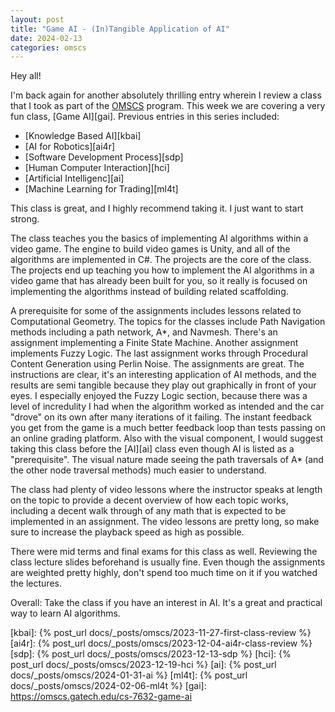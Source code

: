 ```yaml
---
layout: post
title: "Game AI - (In)Tangible Application of AI"
date: 2024-02-13
categories: omscs
---
```


Hey all!

I'm back again for another absolutely thrilling entry wherein I review a class that I took as part of the [OMSCS][omscs-info] program. This week we are covering a very fun class, [Game AI][gai]. Previous entries in this series included:
- [Knowledge Based AI][kbai]
- [AI for Robotics][ai4r]
- [Software Development Process][sdp]
- [Human Computer Interaction][hci]
- [Artificial Intelligenc][ai]
- [Machine Learning for Trading][ml4t]

This class is great, and I highly recommend taking it. I just want to start strong.

The class teaches you the basics of implementing AI algorithms within a video game. The engine to build video games is Unity, and all of the algorithms are implemented in C#. The projects are the core of the class. The projects end up teaching you how to implement the AI algorithms in a video game that has already been built for you, so it really is focused on implementing the algorithms instead of building related scaffolding.

A prerequisite for some of the assignments includes lessons related to Computational Geometry. The topics for the classes include Path Navigation methods including a path network, A\*, and Navmesh. There's an assignment implementing a Finite State Machine. Another assignment implements Fuzzy Logic. The last assignment works through Procedural Content Generation using Perlin Noise. The assignments are great. The instructions are clear, it's an interesting application of AI methods, and the results are semi tangible because they play out graphically in front of your eyes. I especially enjoyed the Fuzzy Logic section, because there was a level of incredulity I had when the algorithm worked as intended and the car "drove" on its own after many iterations of it failing. The instant feedback you get from the game is a much better feedback loop than tests passing on an online grading platform. Also with the visual component, I would suggest taking this class before the [AI][ai] class even though AI is listed as a "prerequisite". The visual nature made seeing the path traversals of A\* (and the other node traversal methods) much easier to understand.

The class had plenty of video lessons where the instructor speaks at length on the topic to provide a decent overview of how each topic works, including a decent walk through of any math that is expected to be implemented in an assignment. The video lessons are pretty long, so make sure to increase the playback speed as high as possible.

There were mid terms and final exams for this class as well. Reviewing the class lecture slides beforehand is usually fine. Even though the assignments are weighted pretty highly, don't spend too much time on it if you watched the lectures.

Overall: Take the class if you have an interest in AI. It's a great and practical way to learn AI algorithms.

[omscs-info]: https://omscs.gatech.edu/program-information
[kbai]: {% post_url docs/_posts/omscs/2023-11-27-first-class-review %}
[ai4r]: {% post_url docs/_posts/omscs/2023-12-04-ai4r-class-review %}
[sdp]: {% post_url docs/_posts/omscs/2023-12-13-sdp %}
[hci]: {% post_url docs/_posts/omscs/2023-12-19-hci %}
[ai]: {% post_url docs/_posts/omscs/2024-01-31-ai %}
[ml4t]: {% post_url docs/_posts/omscs/2024-02-06-ml4t %}
[gai]: https://omscs.gatech.edu/cs-7632-game-ai